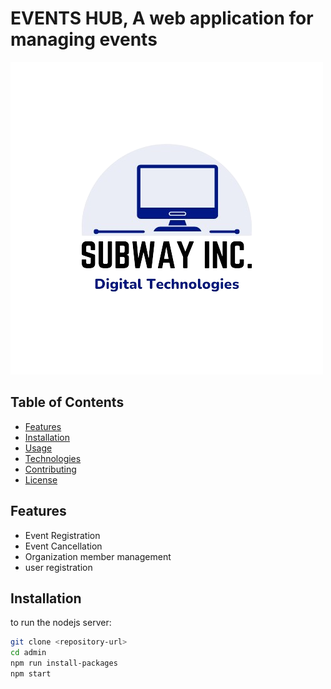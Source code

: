 # EVENTS HUB, A web application for managing events

![logo](client\assets\img\subwaylogor.png)

## Table of Contents

- [Features](#features)
- [Installation](#installation)
- [Usage](#usage)
- [Technologies](#technologies)
- [Contributing](#contributing)
- [License](#license)


## Features

- Event Registration
- Event Cancellation
- Organization member management
- user registration

## Installation

to run the nodejs server:
```bash
git clone <repository-url>
cd admin
npm run install-packages
npm start
